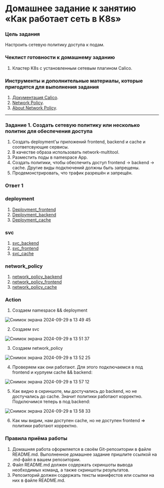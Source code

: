 # Домашнее задание к занятию «Как работает сеть в K8s»

### Цель задания

Настроить сетевую политику доступа к подам.

### Чеклист готовности к домашнему заданию

1. Кластер K8s с установленным сетевым плагином Calico.

### Инструменты и дополнительные материалы, которые пригодятся для выполнения задания

1. [Документация Calico](https://www.tigera.io/project-calico/).
2. [Network Policy](https://kubernetes.io/docs/concepts/services-networking/network-policies/).
3. [About Network Policy](https://docs.projectcalico.org/about/about-network-policy).

-----

### Задание 1. Создать сетевую политику или несколько политик для обеспечения доступа

1. Создать deployment'ы приложений frontend, backend и cache и соответсвующие сервисы.
2. В качестве образа использовать network-multitool.
3. Разместить поды в namespace App.
4. Создать политики, чтобы обеспечить доступ frontend -> backend -> cache. Другие виды подключений должны быть запрещены.
5. Продемонстрировать, что трафик разрешён и запрещён.


### Ответ 1

### deployment
1. [Deployment_frontend](https://github.com/alexandreevich/kuber-homeworks/blob/main/3.3/frontend.yml)
2. [Deployment_backend](https://github.com/alexandreevich/kuber-homeworks/blob/main/3.3/backend.yml)
3. [Deployment_cache](https://github.com/alexandreevich/kuber-homeworks/blob/main/3.3/cache.yml)

### svc
1. [svc_backend](https://github.com/alexandreevich/kuber-homeworks/blob/main/3.3/backend.yml)
2. [svc_frontend](https://github.com/alexandreevich/kuber-homeworks/blob/main/3.3/frontend.yml)
3. [svc_cache](https://github.com/alexandreevich/kuber-homeworks/blob/main/3.3/cache.yml)

### network_policy
1. [network_policy_backend](https://github.com/alexandreevich/kuber-homeworks/blob/main/3.3/network_policy_backend.yml)
2. [network_policy_frontend](https://github.com/alexandreevich/kuber-homeworks/blob/main/3.3/network_policy_frontend.yml)
3. [network_policy_cache](https://github.com/alexandreevich/kuber-homeworks/blob/main/3.3/network_policy_cache.yml)

### Action
1. Создаем namespace && deployment 

![Снимок экрана 2024-09-29 в 13 49 45](https://github.com/user-attachments/assets/c993458f-970a-4c1b-bb72-0718ffabcef3)

2. Создаем svc

![Снимок экрана 2024-09-29 в 13 51 37](https://github.com/user-attachments/assets/7205a0e0-8ce7-44d9-91c7-aa886ba9c54e)

3. Создаем network_policy

![Снимок экрана 2024-09-29 в 13 52 25](https://github.com/user-attachments/assets/deb333d0-0644-431a-9847-9c3c26301a83)

4. Проверяем как они работают. Для этого подключаемся в под frontend и курлуем cache && backend: 

![Снимок экрана 2024-09-29 в 13 57 12](https://github.com/user-attachments/assets/694a1985-8a2f-4f45-b841-f9cd1cff4453)

5. Как видно в скриншоте, мы достучались до backend, но не достучались до cache. Значит политики работают корректно. Подключимся теперь в под backend: 

![Снимок экрана 2024-09-29 в 13 58 33](https://github.com/user-attachments/assets/898e2515-0419-497b-9b74-3e7a31bb5a2c)

6. Как мы видим, нам доступен cache, но не доступен frontend => политики работают корректно. 





### Правила приёма работы

1. Домашняя работа оформляется в своём Git-репозитории в файле README.md. Выполненное домашнее задание пришлите ссылкой на .md-файл в вашем репозитории.
2. Файл README.md должен содержать скриншоты вывода необходимых команд, а также скриншоты результатов.
3. Репозиторий должен содержать тексты манифестов или ссылки на них в файле README.md.
